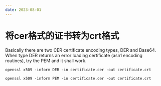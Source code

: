 ```yaml
---
date: 2023-08-01
---
```

# 将cer格式的证书转为crt格式

Basically there are two CER certificate encoding types, DER and Base64. When type DER returns an error loading certificate (asn1 encoding routines), try the PEM and it shall work.

```shell
openssl x509 -inform DER -in certificate.cer -out certificate.crt
```

```shell
openssl x509 -inform PEM -in certificate.cer -out certificate.crt
```